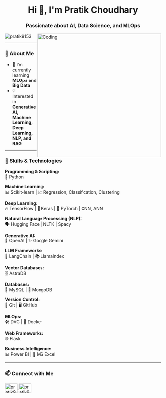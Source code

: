 <h1 align="center">Hi 👋, I'm Pratik Choudhary</h1>
<h3 align="center">Passionate about AI, Data Science, and MLOps</h3>

<img align="right" alt="Coding" width="400" src="https://camo.githubusercontent.com/8a9c7f854df987a0b488caf7b4ca6fb56e368e1a0b85602574da94c19d1c2d2e/68747470733a2f2f70687973696373677572756b756c2e66696c65732e776f726470726573732e636f6d2f323031392f30322f6368617261637465722d312e676966">

<p align="left"> 
  <img src="https://komarev.com/ghpvc/?username=pratik9153&label=Profile%20views&color=0e75b6&style=flat" alt="pratik9153" /> 
</p>

---

### 🔹 About Me
- 🌱 I’m currently learning **MLOps and Big Data**  
- 💡 Interested in **Generative AI, Machine Learning, Deep Learning, NLP, and RAG**  

---

### 🚀 Skills & Technologies  

**Programming & Scripting:**  
🐍 Python  

**Machine Learning:**  
📊 Scikit-learn | 📈 Regression, Classification, Clustering  

**Deep Learning:**  
🔥 TensorFlow | 🧠 Keras | 🚀 PyTorch | CNN, ANN  

**Natural Language Processing (NLP):**  
🗣️ Hugging Face | NLTK | Spacy  

**Generative AI:**  
🤖 OpenAI | ✨ Google Gemini  

**LLM Frameworks:**  
🔗 LangChain | 📚 LlamaIndex  

**Vector Databases:**  
🗄️ AstraDB  

**Databases:**  
🐬 MySQL | 🍃 MongoDB  

**Version Control:**  
🌱 Git | 🖥️ GitHub  

**MLOps:**  
🛠️ DVC | 🐳 Docker  

**Web Frameworks:**  
🌐 Flask  

**Business Intelligence:**  
📊 Power BI | 📑 MS Excel  

---

### 📫 Connect with Me  
<a href="https://linkedin.com/in/pratik9153" target="blank">
  <img align="center" src="https://cdn.jsdelivr.net/npm/simple-icons@3.0.1/icons/linkedin.svg" alt="pratik9153" height="30" width="40" />
</a>
<a href="https://github.com/pratik9153" target="blank">
  <img align="center" src="https://cdn.jsdelivr.net/npm/simple-icons@3.0.1/icons/github.svg" alt="pratik9153" height="30" width="40" />
</a>
